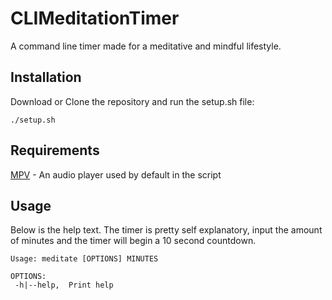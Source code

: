 # CLIMeditationTimer
A command line timer made for a meditative and mindful lifestyle.

## Installation
Download or Clone the repository and run the setup.sh file:
```
./setup.sh
```

## Requirements
[MPV](https://mpv.io/installation/) - An audio player used by default in the script

## Usage
Below is the help text. The timer is pretty self explanatory, input the amount of minutes and the timer will begin a 10 second countdown.

```
Usage: meditate [OPTIONS] MINUTES

OPTIONS:
 -h|--help,	 Print help
```
